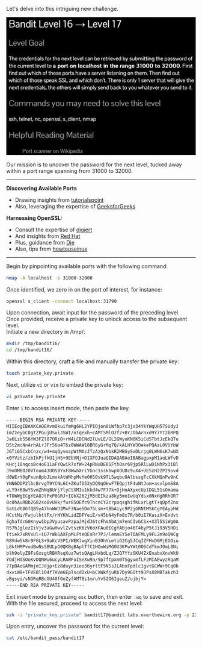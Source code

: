 Let's delve into this intriguing new challenge.

![untitled](ScreenShots/Level%2016%20->%2017.jpg)

Our mission is to uncover the password for the next level, tucked away within a port range spanning from 31000 to 32000.

---
**Discovering Available Ports**
- Drawing insights from [tutorialspoint](https://www.tutorialspoint.com/nmap-cheat-sheet)
- Also, leveraging the expertise of [GeeksforGeeks](https://www.geeksforgeeks.org/nmap-command-in-linux-with-examples/)

**Harnessing OpenSSL:**
- Consult the expertise of [digiert](https://www.digicert.com/kb/ssl-support/openssl-quick-reference-guide.htm)
- And insights from [Red Hat](https://www.redhat.com/sysadmin/6-openssl-commands)
- Plus, guidance from [Die](https://linux.die.net/man/1/s_client)
- Also, tips from [howtouseinux](https://www.howtouselinux.com/post/openssl-s_client-command-examples)

---
Begin by pinpointing available ports with the following command:
```bash
nmap -A localhost -p 31000-32000
```
Once identified, we zero in on the port of interest, for instance:
```bash
openssl s_client -connect localhost:31790
```
Upon connection, await input for the password of the preceding level.  
Once provided, receive a private key to unlock access to the subsequent level.  
Initiate a new directory in /tmp/:
```bash
mkdir /tmp/bandit16/
cd /tmp/bandit16/
```
Within this directory, craft a file and manually transfer the private key:
```bash
touch private_key.private
```
Next, utilize `vi` or `vim` to embed the private key:
```bash
vi private_key.private
```
Enter `i` to access insert mode, then paste the key.
```bash
-----BEGIN RSA PRIVATE KEY-----
MIIEogIBAAKCAQEAvmOkuifmMg6HL2YPIOjon6iWfbp7c3jx34YkYWqUH57SUdyJ
imZzeyGC0gtZPGujUSxiJSWI/oTqexh+cAMTSMlOJf7+BrJObArnxd9Y7YT2bRPQ
Ja6Lzb558YW3FZl87ORiO+rW4LCDCNd2lUvLE/GL2GWyuKN0K5iCd5TbtJzEkQTu
DSt2mcNn4rhAL+JFr56o4T6z8WWAW18BR6yGrMq7Q/kALHYW3OekePQAzL0VUYbW
JGTi65CxbCnzc/w4+mqQyvmzpWtMAzJTzAzQxNbkR2MBGySxDLrjg0LWN6sK7wNX
x0YVztz/zbIkPjfkU1jHS+9EbVNj+D1XFOJuaQIDAQABAoIBABagpxpM1aoLWfvD
KHcj10nqcoBc4oE11aFYQwik7xfW+24pRNuDE6SFthOar69jp5RlLwD1NhPx3iBl
J9nOM8OJ0VToum43UOS8YxF8WwhXriYGnc1sskbwpXOUDc9uX4+UESzH22P29ovd
d8WErY0gPxun8pbJLmxkAtWNhpMvfe0050vk9TL5wqbu9AlbssgTcCXkMQnPw9nC
YNN6DDP2lbcBrvgT9YCNL6C+ZKufD52yOQ9qOkwFTEQpjtF4uNtJom+asvlpmS8A
vLY9r60wYSvmZhNqBUrj7lyCtXMIu1kkd4w7F77k+DjHoAXyxcUp1DGL51sOmama
+TOWWgECgYEA8JtPxP0GRJ+IQkX262jM3dEIkza8ky5moIwUqYdsx0NxHgRRhORT
8c8hAuRBb2G82so8vUHk/fur85OEfc9TncnCY2crpoqsghifKLxrLgtT+qDpfZnx
SatLdt8GfQ85yA7hnWWJ2MxF3NaeSDm75Lsm+tBbAiyc9P2jGRNtMSkCgYEAypHd
HCctNi/FwjulhttFx/rHYKhLidZDFYeiE/v45bN4yFm8x7R/b0iE7KaszX+Exdvt
SghaTdcG0Knyw1bpJVyusavPzpaJMjdJ6tcFhVAbAjm7enCIvGCSx+X3l5SiWg0A
R57hJglezIiVjv3aGwHwvlZvtszK6zV6oXFAu0ECgYAbjo46T4hyP5tJi93V5HDi
Ttiek7xRVxUl+iU7rWkGAXFpMLFteQEsRr7PJ/lemmEY5eTDAFMLy9FL2m9oQWCg
R8VdwSk8r9FGLS+9aKcV5PI/WEKlwgXinB3OhYimtiG2Cg5JCqIZFHxD6MjEGOiu
L8ktHMPvodBwNsSBULpG0QKBgBAplTfC1HOnWiMGOU3KPwYWt0O6CdTkmJOmL8Ni
blh9elyZ9FsGxsgtRBXRsqXuz7wtsQAgLHxbdLq/ZJQ7YfzOKU4ZxEnabvXnvWkU
YOdjHdSOoKvDQNWu6ucyLRAWFuISeXw9a/9p7ftpxm0TSgyvmfLF2MIAEwyzRqaM
77pBAoGAMmjmIJdjp+Ez8duyn3ieo36yrttF5NSsJLAbxFpdlc1gvtGCWW+9Cq0b
dxviW8+TFVEBl1O4f7HVm6EpTscdDxU+bCXWkfjuRb7Dy9GOtt9JPsX8MBTakzh3
vBgsyi/sN3RqRBcGU40fOoZyfAMT8s1m/uYv52O6IgeuZ/ujbjY=
-----END RSA PRIVATE KEY-----
```
Exit insert mode by pressing `esc` button, then enter `:wq` to save and exit.  
With the file secured, proceed to access the next level:
```bash
ssh -i "private_key.private" bandit17@bandit.labs.overthewire.org -p 2220
```
Upon entry, uncover the password for the current level:
```bash
cat /etc/bandit_pass/bandit17
```
<!-- Password: `VwOSWtCA7lRKkTfbr2IDh6awj9RNZM5e` -->